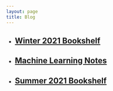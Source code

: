 ```yaml
---
layout: page
title: Blog
---
```

* ## [**Winter 2021 Bookshelf**](/blog/bookshelf_winter)
* ## [**Machine Learning Notes**](/blog/ml_notes)
* ## [**Summer 2021 Bookshelf**](/blog/bookshelf) 
